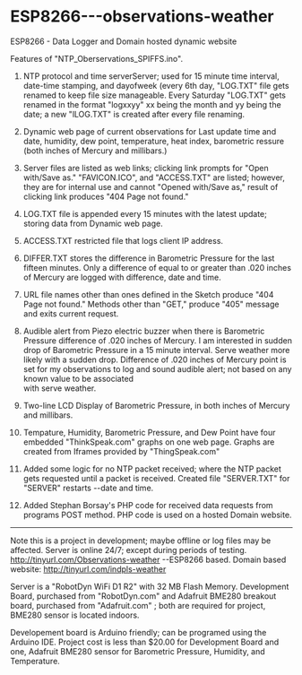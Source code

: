# ESP8266---observations-weather
ESP8266  - Data Logger and Domain hosted dynamic website

Features of "NTP_Oberservations_SPIFFS.ino".

  1. NTP protocol and time serverServer; used for 15 minute time interval, date-time stamping, and dayofweek (every 6th day, "LOG.TXT" file gets renamed to keep 
  file size manageable.   Every Saturday "LOG.TXT" gets renamed in the format "logxxyy" xx being the month and yy being the date; a new 
  "lLOG.TXT" is created after every file renaming. 

  2. Dynamic web page of current observations for Last update time and date, humidity, dew point, temperature, heat index, barometric 
  ressure (both inches of Mercury and millibars.) 

  3. Server files are listed as web links; clicking link prompts for "Open with/Save as." "FAVICON.ICO", and "ACCESS.TXT" are listed; 
  however, they are for internal use and cannot "Opened with/Save as,"   result of clicking link produces "404 Page not found." 

  4. LOG.TXT file is appended every 15 minutes with the latest update; storing data from Dynamic web page. 

  5. ACCESS.TXT restricted file that logs client IP address.  

  6. DIFFER.TXT stores the difference in Barometric Pressure for the last fifteen minutes. Only a difference of equal to or greater 
  than .020 inches of Mercury are logged with difference, date and time. 

  7. URL file names other than ones defined in the Sketch produce "404 Page not found."  Methods other than "GET," produce "405" 
  message and exits current request. 

  8. Audible alert from Piezo electric buzzer when there is Barometric Pressure difference of .020 inches of Mercury. I am interested
  in sudden drop of Barometric Pressure in a 15 minute interval.  Serve  weather more likely with a sudden drop.  Difference of .020 
  inches of Mercury point is set for my observations to log and sound audible alert; not based on any known value to be associated  
  with serve  weather. 

  9. Two-line LCD Display of Barometric Pressure, in both inches of Mercury and millibars. 
 
 10. Tempature, Humidity, Barometric Pressure, and Dew Point have four embedded "ThinkSpeak.com" graphs on one web page.  Graphs are 
 created from Iframes provided by "ThingSpeak.com" 

 11. Added some logic for no NTP packet received; where the NTP packet gets requested until a packet is received.  Created file 
 "SERVER.TXT" for "SERVER" restarts --date and time. 

 12. Added Stephan Borsay's PHP code for received data requests from programs POST method.  PHP code is used on a hosted Domain 
 website. 
----------------------------------------------------- 
 Note this is a project in development; maybe offline or log files may be affected.
 Server is online 24/7; except during periods of testing.  http://tinyurl.com/Observations-weather --ESP8266 based.  Domain based 
 website:  http://tinyurl.com/indpls-weather

 Server is a "RobotDyn WiFi D1 R2" with 32 MB Flash Memory.  Development Board, purchased from "RobotDyn.com" and Adafruit BME280 
 breakout board, purchased from "Adafruit.com" ; both are required for project, BME280 sensor is located indoors.   

 Developement board is Arduino friendly; can be programed using the Arduino IDE.  Project cost is less than $20.00 for Development 
 Board and one, Adafruit BME280 sensor for Barometric Pressure, Humidity, and Temperature. 
